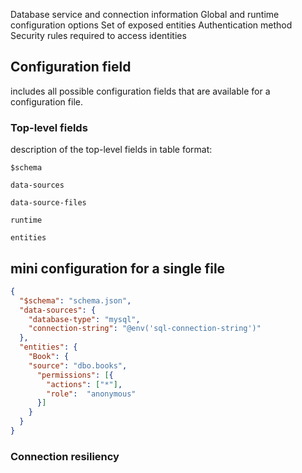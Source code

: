 Database service and connection information
Global and runtime configuration options
Set of exposed entities
Authentication method
Security rules required to access identities


## Configuration field


includes all possible configuration fields that are available for a configuration file.



### Top-level fields

description of the top-level fields in  table format:


`$schema`


`data-sources`

`data-source-files`

`runtime`

`entities`

## mini configuration for a single file

```json
{
  "$schema": "schema.json",
  "data-sources": {
    "database-type": "mysql",
    "connection-string": "@env('sql-connection-string')"
  },
  "entities": {
    "Book": {
    "source": "dbo.books",
      "permissions": [{
        "actions": ["*"],
        "role":  "anonymous"
      }]
    }
  }
}
```




### Connection resiliency